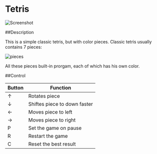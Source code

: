 # Tetris

![Screenshot](https://pp.vk.me/c631716/v631716649/11d7a/1HLjiLNj5vI.jpg)

##Description

This is a simple classic tetris, but with color pieces. Classic tetris usually contains 7 pieces:

![pieces](https://pp.vk.me/c628122/v628122649/38c99/6v25JfewLHo.jpg)


All these pieces built-in prorgam, each of which has his own color. 

##Control

| Button | Function |
|-----------------------------------------|---------------------|
| &uarr;|Rotates piece|
|&darr;|Shiftes piece to down faster|
|&larr;|Moves piece to left|
|&rarr;|Moves piece to right|
|P|Set the game on pause|
|R|Restart the game|
|C|Reset the best result|
